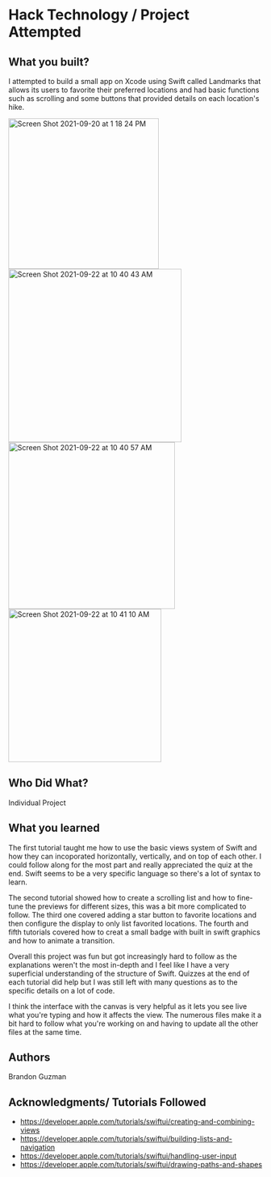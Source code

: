 # Hack Technology / Project Attempted


## What you built? 
I attempted to build a small app on Xcode using Swift called Landmarks that allows its users to favorite their preferred locations and had basic functions such as scrolling and some buttons that provided details on each location's hike.

<img width="298" alt="Screen Shot 2021-09-20 at 1 18 24 PM" src="https://user-images.githubusercontent.com/63322692/134285412-7fa8856c-301e-4d69-8be8-afe7c9d3cb4d.png">\
<img width="343" alt="Screen Shot 2021-09-22 at 10 40 43 AM" src="https://user-images.githubusercontent.com/63322692/134365203-292b9331-bf69-42a6-8e74-5373a7681400.png">
<img width="330" alt="Screen Shot 2021-09-22 at 10 40 57 AM" src="https://user-images.githubusercontent.com/63322692/134365217-306bffdd-0a42-476d-8e25-cde48848a9dd.png">
<img width="303" alt="Screen Shot 2021-09-22 at 10 41 10 AM" src="https://user-images.githubusercontent.com/63322692/134365224-b2ed4997-5ad4-4c19-b2b1-fcad213e2d7a.png">


## Who Did What?
Individual Project 

## What you learned
The first tutorial taught me how to use the basic views system of Swift and how they can incoporated horizontally, vertically, and on top of each other.
I could follow along for the most part and really appreciated the quiz at the end. Swift seems to be a very specific language so there's a lot of syntax to learn. 

The second tutorial showed how to create a scrolling list and how to fine-tune the previews for different sizes, this was a bit more complicated to follow.
The third one covered adding a star button to favorite locations and then configure the display to only list favorited locations.
The fourth and fifth tutorials covered how to creat a small badge with built in swift graphics and how to animate a transition. 


Overall this project was fun but got increasingly hard to follow as the explanations weren't the most in-depth and I feel like I have a very superficial understanding of the structure of Swift. Quizzes at the end of each tutorial did help but I was still left with many questions as to the specific details on a lot of code.

I think the interface with the canvas is very helpful as it lets you see live what you're typing and how it affects the view. The numerous files make it a bit hard to follow what you're working on and having to update all the other files at the same time. 

## Authors
Brandon Guzman 

## Acknowledgments/ Tutorials Followed 
* https://developer.apple.com/tutorials/swiftui/creating-and-combining-views
* https://developer.apple.com/tutorials/swiftui/building-lists-and-navigation
* https://developer.apple.com/tutorials/swiftui/handling-user-input
* https://developer.apple.com/tutorials/swiftui/drawing-paths-and-shapes
